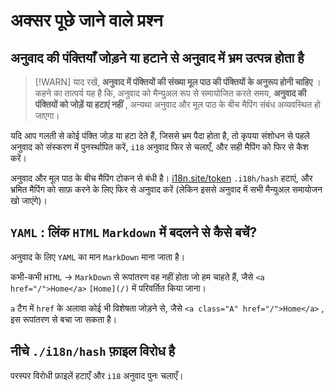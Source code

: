 # अक्सर पूछे जाने वाले प्रश्न

## अनुवाद की पंक्तियाँ जोड़ने या हटाने से अनुवाद में भ्रम उत्पन्न होता है

> [!WARN]
> याद रखें, **अनुवाद में पंक्तियों की संख्या मूल पाठ की पंक्तियों के अनुरूप होनी चाहिए** ।
> कहने का तात्पर्य यह है कि, अनुवाद को मैन्युअल रूप से समायोजित करते समय, **अनुवाद की पंक्तियों को जोड़ें या हटाएं नहीं** , अन्यथा अनुवाद और मूल पाठ के बीच मैपिंग संबंध अव्यवस्थित हो जाएगा।

यदि आप गलती से कोई पंक्ति जोड़ या हटा देते हैं, जिससे भ्रम पैदा होता है, तो कृपया संशोधन से पहले अनुवाद को संस्करण में पुनर्स्थापित करें, `i18` अनुवाद फिर से चलाएँ, और सही मैपिंग को फिर से कैश करें।

अनुवाद और मूल पाठ के बीच मैपिंग टोकन से बंधी है। [i18n.site/token](//i18n.site/token) `.i18h/hash` हटाएं, और भ्रमित मैपिंग को साफ़ करने के लिए फिर से अनुवाद करें (लेकिन इससे अनुवाद में सभी मैन्युअल समायोजन खो जाएंगे)।

## `YAML` : लिंक `HTML` `Markdown` में बदलने से कैसे बचें?

अनुवाद के लिए `YAML` का मान `MarkDown` माना जाता है।

कभी-कभी `HTML` → `MarkDown` से रूपांतरण वह नहीं होता जो हम चाहते हैं, जैसे `<a href="/">Home</a>` `[Home](/)` में परिवर्तित किया जाना।

`a` टैग में `href` के अलावा कोई भी विशेषता जोड़ने से, जैसे `<a class="A" href="/">Home</a>` , इस रूपांतरण से बचा जा सकता है।

## नीचे `./i18n/hash` फ़ाइल विरोध है

परस्पर विरोधी फ़ाइलें हटाएँ और `i18` अनुवाद पुनः चलाएँ।